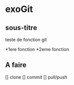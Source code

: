 # exoGit
## sous-titre
teste de fonction git

*1ere fonction
*2eme fonction

## A faire

[] clone
[] commit
[] pull/push
